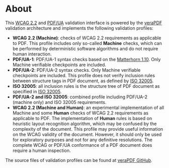 # About

This  [WCAG 2.2](https://www.w3.org/TR/WCAG22/) and [PDF/UA](https://en.wikipedia.org/wiki/PDF/UA) validation interface is powered by the [veraPDF](https://verapdf.org/) validation architecture and implements the following validation profiles:

- **WCAG 2.2 (Machine)**: checks of WCAG 2.2 requirements as applicable to PDF. This profile includes only so-called **Machine** checks, which can be performed by deterministic software algorithms and do not require human interaction. 
- **PDF/UA-1**: PDF/UA-1 syntax checks based on the [Matterhorn 1.10](https://pdfa.org/resource/the-matterhorn-protocol/). Only Machine verifiable checkpoints are included.
- **PDF/UA-2**: PDF/UA-2 syntax checks. Only Machine verifiable checkpoints are included. This profile does not verify inclusion rules between structure tags in PDF document, as defined by [ISO 32005](https://www.iso.org/standard/45878.html). 
- **ISO 32005**: all inclusion rules is the structure tree of PDF document as specified in [ISO 32005](https://www.iso.org/standard/45878.html).
- **PDF/UA-2 and ISO 32005**: combined profile including PDF/UA-2 (machine only) and ISO 32005 requirements.
- **WCAG 2.2 (Machine and Human)**: an experimental implementation of all Machine and some **Human** checks of WCAG 2.2 requirements as applicable to PDF. The implementation of **Human** rules is based on heuristic layout recognition algorithm, which may be confused by the complexity of the document. This profile may provide useful information on the WCAG validity of the document. However, it should only be used for exploratory purposes and not for any definitive resolutions. The complete WCAG or PDF/UA conformance of a PDF document does require a human inspection.   

The source files of validation profiles can be found at [veraPDF GitHub](https://github.com/veraPDF/veraPDF-validation-profiles/tree/integration/PDF_UA).

